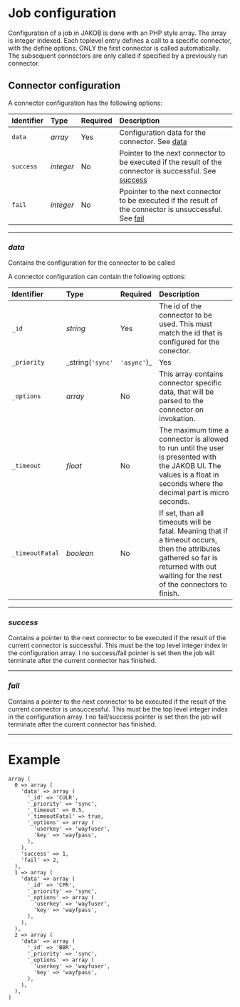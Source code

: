 # Job configuration #

Configuration of a job in JAKOB is done with an PHP style array. The array is integer indexed. Each toplevel entry defines a call to a specific connector, with the define options. ONLY the first connector is called
automatically. The subsequent connectors are only called if specified by a previously run connector.

## Connector configuration ##
A connector configuration has the following options:

| **Identifier** | **Type** | **Required** | **Description** |
|:---------------|:---------|:-------------|:----------------|
| `data`         | _array_  | Yes          | Configuration data for the connector. See [data](ConfigurationFormat#data.md) |
| `success`      | _integer_ | No           | Pointer to the next connector to be executed if the result of the connector is successful. See [success](ConfigurationFormat#success.md)|
| `fail`         | _integer_ | No           | Ppointer to the next connector to be executed if the result of the connector is unsuccessful. See [fail](ConfigurationFormat#fail.md) |


---


### _data_ ###
Contains the configuration for the connector to be called

A connector configuration can contain the following options:

| **Identifier** | **Type** | **Required** | **Description** |
|:---------------|:---------|:-------------|:----------------|
| `_id`          | _string_ | Yes          | The id of the connector to be used. This must match the id that is configured for the conector. |
| `_priority`    | _string(`'sync'`|`'async'`)_  | Yes          | Indicates wether the connector should be called synchronous (sync) or asynchronous (async). If the connector is called async, that JAKOB will jump directly to the success connector without waiting for a response. The result of the connector is fetched either at the end or when a connector is called sync. If a connector is called sync, JAKOB will wait for the result. Depending on that result, JAKOB will either choose the success connector or the fail connector. **NOTE** only use sync if strictly necessary. Use of sync will halt the entire process until the connector has finished. |
|`_options`      | _array_  | No           |This array contains connector specific data, that will be parsed to the connector on invokation. |
| `_timeout`     |_float_   | No           | The maximum time a connector is allowed to run until the user is presented with the JAKOB UI. The values is a float in seconds where the decimal part is micro seconds.|
| `_timeoutFatal`| _boolean_ | No           | If set, than all timeouts will be fatal. Meaning that if a timeout occurs, then the attributes gathered so far is returned with out waiting for the rest of the connectors to finish.|


---


### _success_ ###
Contains a pointer to the next connector to be executed if the result of the current connector is successful. This must be the top level integer index in the configuration array. I no success/fail pointer is set then the job will terminate after the current connector has finished.


---


### _fail_ ###
Contains a pointer to the next connector to be executed if the result of the current connector is unsuccessful. This must be the top level integer index in the configuration array. I no fail/success pointer is set then the job will terminate after the current connector has finished.


---


# Example #
```
array (
  0 => array (
    'data' => array (
      '_id' => 'CULR',
      '_priority' => 'sync',
      '_timeout' => 0.5,
      '_timeoutFatal' => true,
      '_options' => array (
        'userkey' => 'wayfuser',
        'key' => 'wayfpass',
      ),
    ),
    'success' => 1,
    'fail' => 2,
  ),
  1 => array (
    'data' => array (
      '_id' => 'CPR',
      '_priority' => 'sync',
      '_options' => array (
        'userkey' => 'wayfuser',
        'key' => 'wayfpass',
      ),
    ),
  ),
  2 => array (
    'data' => array (
      '_id' => 'BBR',
      '_priority' => 'sync',
      '_options' => array (
        'userkey' => 'wayfuser',
        'key' => 'wayfpass',
      ),
    ),
  ),
)
```